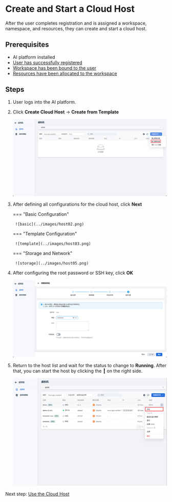 # Create and Start a Cloud Host

After the user completes registration and is assigned a workspace, namespace, and resources, they can create and start a cloud host.

## Prerequisites

- AI platform installed
- [User has successfully registered](../register/index.md)
- [Workspace has been bound to the user](../register/bindws.md)
- [Resources have been allocated to the workspace](../register/wsres.md)

## Steps

1. User logs into the AI platform.
2. Click **Create Cloud Host** -> **Create from Template**

    ![create](../images/host01.png)

3. After defining all configurations for the cloud host, click **Next**

    === "Basic Configuration"

        ![basic](../images/host02.png)

    === "Template Configuration"

        ![template](../images/host03.png)

    === "Storage and Network"

        ![storage](../images/host05.png)

4. After configuring the root password or SSH key, click **OK**

    ![pass](../images/host06.png)

5. Return to the host list and wait for the status to change to **Running**.
   After that, you can start the host by clicking the **┇** on the right side.

    ![pass](../images/host07.png)

Next step: [Use the Cloud Host](./usehost.md)
